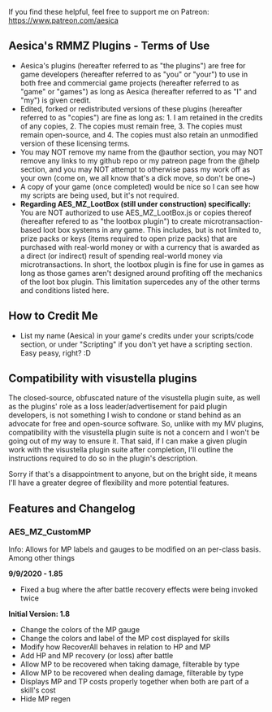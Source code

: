 If you find these helpful, feel free to support me on Patreon:
https://www.patreon.com/aesica

## Aesica's RMMZ Plugins - Terms of Use

- Aesica's plugins (hereafter referred to as "the plugins") are free for game developers (hereafter referred to as "you" or "your") to use in both free and commercial game projects (hereafter referred to as "game" or "games") as long as Aesica (hereafter referred to as "I" and "my") is given credit.
- Edited, forked or redistributed versions of these plugins (hereafter referred to as "copies") are fine as long as: 1. I am retained in the credits of any copies, 2. The copies must remain free, 3. The copies must remain open-source, and 4. The copies must also retain an unmodified version of these licensing terms.
- You may NOT remove my name from the @author section, you may NOT remove any links to my github repo or my patreon page from the @help section, and you may NOT attempt to otherwise pass my work off as your own (come on, we all know that's a dick move, so don't be one~)
- A copy of your game (once completed) would be nice so I can see how my scripts are being used, but it's not required.
- **Regarding AES_MZ_LootBox (still under construction) specifically:**  You are NOT authorized to use AES_MZ_LootBox.js or copies thereof (hereafter refered to as "the lootbox plugin") to create microtransaction-based loot box systems in any game. This includes, but is not limited to, prize packs or keys (items required to open prize packs) that are purchased with real-world money or with a currency that is awarded as a direct (or indirect) result of spending real-world money via microtransactions. In short, the lootbox plugin is fine for use in games as long as those games aren't designed around profiting off the mechanics of the loot box plugin. This limitation supercedes any of the other terms and conditions listed here.

## How to Credit Me
- List my name (Aesica) in your game's credits under your scripts/code section, or under "Scripting" if you don't yet have a scripting section.  Easy peasy, right? :D

## Compatibility with visustella plugins
The closed-source, obfuscated nature of the visustella plugin suite, as well as the plugins' role as a loss leader/advertisement for paid plugin developers, is not something I wish to condone or stand behind as an advocate for free and open-source software.  So, unlike with my MV plugins, compatibility with the visustella plugin suite is not a concern and I won't be going out of my way to ensure it.  That said, if I can make a given plugin work with the visustella plugin suite after completion, I'll outline the instructions required to do so in the plugin's description.

Sorry if that's a disappointment to anyone, but on the bright side, it means I'll have a greater degree of flexibility and more potential features.

## Features and Changelog

### AES_MZ_CustomMP
Info:  Allows for MP labels and gauges to be modified on an per-class basis.  Among other things

**9/9/2020 - 1.85**
- Fixed a bug where the after battle recovery effects were being invoked twice

**Initial Version:  1.8**
- Change the colors of the MP gauge
- Change the colors and label of the MP cost displayed for skills
- Modify how RecoverAll behaves in relation to HP and MP
- Add HP and MP recovery (or loss) after battle
- Allow MP to be recovered when taking damage, filterable by type
- Allow MP to be recovered when dealing damage, filterable by type
- Displays MP and TP costs properly together when both are part of a skill's cost
- Hide MP regen

